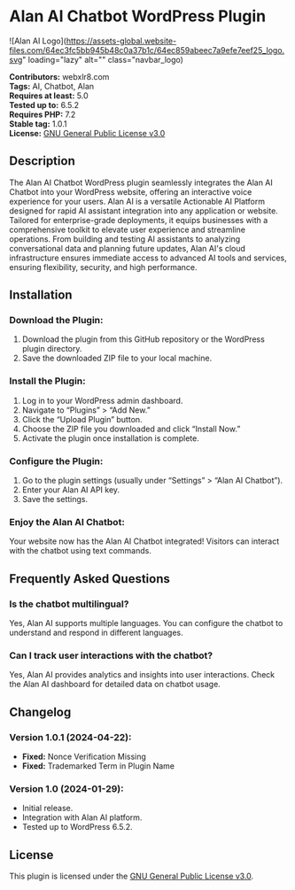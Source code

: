 # Alan AI Chatbot WordPress Plugin

![Alan AI Logo](https://assets-global.website-files.com/64ec3fc5bb945b48c0a37b1c/64ec859abeec7a9efe7eef25_logo.svg" loading="lazy" alt="" class="navbar_logo)

**Contributors:** webxlr8.com  
**Tags:** AI, Chatbot, Alan  
**Requires at least:** 5.0  
**Tested up to:** 6.5.2  
**Requires PHP:** 7.2  
**Stable tag:** 1.0.1  
**License:** [GNU General Public License v3.0](https://www.gnu.org/licenses/gpl-3.0.html)

## Description

The Alan AI Chatbot WordPress plugin seamlessly integrates the Alan AI Chatbot into your WordPress website, offering an interactive voice experience for your users. Alan AI is a versatile Actionable AI Platform designed for rapid AI assistant integration into any application or website. Tailored for enterprise-grade deployments, it equips businesses with a comprehensive toolkit to elevate user experience and streamline operations. From building and testing AI assistants to analyzing conversational data and planning future updates, Alan AI's cloud infrastructure ensures immediate access to advanced AI tools and services, ensuring flexibility, security, and high performance.

## Installation

### Download the Plugin:
1. Download the plugin from this GitHub repository or the WordPress plugin directory.
2. Save the downloaded ZIP file to your local machine.

### Install the Plugin:
1. Log in to your WordPress admin dashboard.
2. Navigate to “Plugins” > “Add New.”
3. Click the “Upload Plugin” button.
4. Choose the ZIP file you downloaded and click “Install Now.”
5. Activate the plugin once installation is complete.

### Configure the Plugin:
1. Go to the plugin settings (usually under “Settings” > “Alan AI Chatbot”).
2. Enter your Alan AI API key.
3. Save the settings.

### Enjoy the Alan AI Chatbot:
Your website now has the Alan AI Chatbot integrated! Visitors can interact with the chatbot using text commands.

## Frequently Asked Questions

### Is the chatbot multilingual?
Yes, Alan AI supports multiple languages. You can configure the chatbot to understand and respond in different languages.

### Can I track user interactions with the chatbot?
Yes, Alan AI provides analytics and insights into user interactions. Check the Alan AI dashboard for detailed data on chatbot usage.

## Changelog

### Version 1.0.1 (2024-04-22):
- **Fixed:** Nonce Verification Missing
- **Fixed:** Trademarked Term in Plugin Name

### Version 1.0 (2024-01-29):
- Initial release.
- Integration with Alan AI platform.
- Tested up to WordPress 6.5.2.

## License

This plugin is licensed under the [GNU General Public License v3.0](https://www.gnu.org/licenses/gpl-3.0.html).
